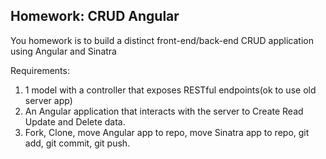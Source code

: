 
## Homework: CRUD Angular

You homework is to build a distinct front-end/back-end CRUD application using Angular and Sinatra

Requirements:

1. 1 model with a controller that exposes RESTful endpoints(ok to use old server app)
2. An Angular application that interacts with the server to Create Read Update and Delete data.
3. Fork, Clone, move Angular app to repo, move Sinatra app to repo, git add, git commit, git push.
 
